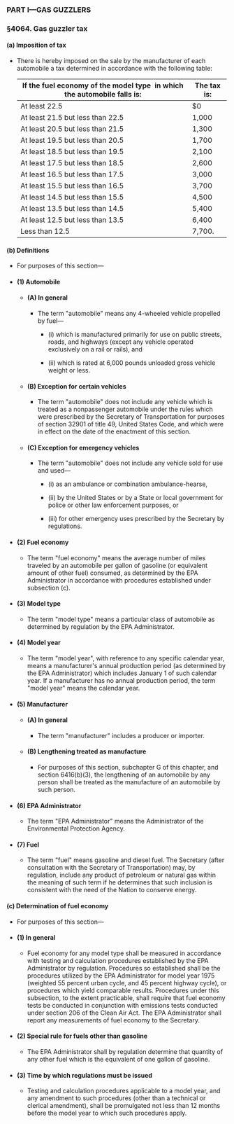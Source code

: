 ### PART I—GAS GUZZLERS

### §4064. Gas guzzler tax
#### (a) Imposition of tax
* There is hereby imposed on the sale by the manufacturer of each automobile a tax determined in accordance with the following table:

  | **If the fuel economy of the model type** &nbsp;in which the automobile falls is: | **The tax is:** |
  | --- | --- |
  | At least 22.5 | $0&nbsp;&nbsp; |
  | At least 21.5 but less than 22.5 | 1,000&nbsp;&nbsp; |
  | At least 20.5 but less than 21.5 | 1,300&nbsp;&nbsp; |
  | At least 19.5 but less than 20.5 | 1,700&nbsp;&nbsp; |
  | At least 18.5 but less than 19.5 | 2,100&nbsp;&nbsp; |
  | At least 17.5 but less than 18.5 | 2,600&nbsp;&nbsp; |
  | At least 16.5 but less than 17.5 | 3,000&nbsp;&nbsp; |
  | At least 15.5 but less than 16.5 | 3,700&nbsp;&nbsp; |
  | At least 14.5 but less than 15.5 | 4,500&nbsp;&nbsp; |
  | At least 13.5 but less than 14.5 | 5,400&nbsp;&nbsp; |
  | At least 12.5 but less than 13.5 | 6,400&nbsp;&nbsp; |
  | Less than 12.5 | 7,700. |
  
#### (b) Definitions
* For purposes of this section—

* #### (1) Automobile
  * #### (A) In general
    * The term "automobile" means any 4-wheeled vehicle propelled by fuel—

      * (i) which is manufactured primarily for use on public streets, roads, and highways (except any vehicle operated exclusively on a rail or rails), and

      * (ii) which is rated at 6,000 pounds unloaded gross vehicle weight or less.

  * #### (B) Exception for certain vehicles
    * The term "automobile" does not include any vehicle which is treated as a nonpassenger automobile under the rules which were prescribed by the Secretary of Transportation for purposes of section 32901 of title 49, United States Code, and which were in effect on the date of the enactment of this section.

  * #### (C) Exception for emergency vehicles
    * The term "automobile" does not include any vehicle sold for use and used—

      * (i) as an ambulance or combination ambulance-hearse,

      * (ii) by the United States or by a State or local government for police or other law enforcement purposes, or

      * (iii) for other emergency uses prescribed by the Secretary by regulations.

* #### (2) Fuel economy
  * The term "fuel economy" means the average number of miles traveled by an automobile per gallon of gasoline (or equivalent amount of other fuel) consumed, as determined by the EPA Administrator in accordance with procedures established under subsection (c).

* #### (3) Model type
  * The term "model type" means a particular class of automobile as determined by regulation by the EPA Administrator.

* #### (4) Model year
  * The term "model year", with reference to any specific calendar year, means a manufacturer's annual production period (as determined by the EPA Administrator) which includes January 1 of such calendar year. If a manufacturer has no annual production period, the term "model year" means the calendar year.

* #### (5) Manufacturer
  * #### (A) In general
    * The term "manufacturer" includes a producer or importer.

  * #### (B) Lengthening treated as manufacture
    * For purposes of this section, subchapter G of this chapter, and section 6416(b)(3), the lengthening of an automobile by any person shall be treated as the manufacture of an automobile by such person.

* #### (6) EPA Administrator
  * The term "EPA Administrator" means the Administrator of the Environmental Protection Agency.

* #### (7) Fuel
  * The term "fuel" means gasoline and diesel fuel. The Secretary (after consultation with the Secretary of Transportation) may, by regulation, include any product of petroleum or natural gas within the meaning of such term if he determines that such inclusion is consistent with the need of the Nation to conserve energy.

#### (c) Determination of fuel economy
* For purposes of this section—

* #### (1) In general
  * Fuel economy for any model type shall be measured in accordance with testing and calculation procedures established by the EPA Administrator by regulation. Procedures so established shall be the procedures utilized by the EPA Administrator for model year 1975 (weighted 55 percent urban cycle, and 45 percent highway cycle), or procedures which yield comparable results. Procedures under this subsection, to the extent practicable, shall require that fuel economy tests be conducted in conjunction with emissions tests conducted under section 206 of the Clean Air Act. The EPA Administrator shall report any measurements of fuel economy to the Secretary.

* #### (2) Special rule for fuels other than gasoline
  * The EPA Administrator shall by regulation determine that quantity of any other fuel which is the equivalent of one gallon of gasoline.

* #### (3) Time by which regulations must be issued
  * Testing and calculation procedures applicable to a model year, and any amendment to such procedures (other than a technical or clerical amendment), shall be promulgated not less than 12 months before the model year to which such procedures apply.